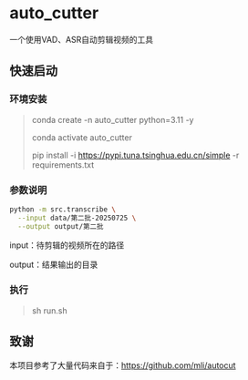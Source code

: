 # auto_cutter
一个使用VAD、ASR自动剪辑视频的工具

## 快速启动

### 环境安装

> conda create -n auto_cutter python=3.11 -y
>
> conda activate auto_cutter
>
> pip install -i https://pypi.tuna.tsinghua.edu.cn/simple -r requirements.txt



### 参数说明

```sh
python -m src.transcribe \
  --input data/第二批-20250725 \
  --output output/第二批
```

input：待剪辑的视频所在的路径

output：结果输出的目录



### 执行

> sh run.sh





## 致谢

本项目参考了大量代码来自于：https://github.com/mli/autocut

